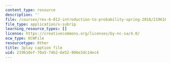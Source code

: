 ```yaml
---
content_type: resource
description: ''
file: /courses/res-6-012-introduction-to-probability-spring-2018/219610ef70a574b26e52906e3dc14ec4_WXIU2tK4qtc.srt
file_type: application/x-subrip
learning_resource_types: []
license: https://creativecommons.org/licenses/by-nc-sa/4.0/
ocw_type: OCWFile
resourcetype: Other
title: 3play caption file
uid: 219610ef-70a5-74b2-6e52-906e3dc14ec4
---
```

